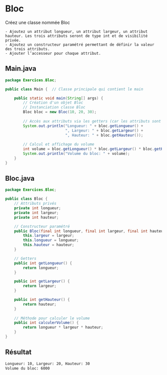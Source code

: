 # Bloc
Créez une classe nommée Bloc

    - Ajoutez un attribut longueur, un attribut largeur, un attribut hauteur. Les trois attributs seront de type int et de visibilité privée.
    - Ajoutez un constructeur paramétré permettant de définir la valeur des trois attributs.
    - Ajouter l’accesseur pour chaque attribut.

## Main.java
```java
package Exercices.Bloc;

public class Main {  // Classe principale qui contient le main

    public static void main(String[] args) {
        // Création d'un objet Bloc
        // Instanciation classe Bloc
        Bloc bloc = new Bloc(10, 20, 30);
        
        // Accès aux attributs via les getters (car les attributs sont privés)
        System.out.println("Longueur: " + bloc.getLongueur() + 
                           ", Largeur: " + bloc.getLargeur() + 
                           ", Hauteur: " + bloc.getHauteur());
        
        // Calcul et affichage du volume
        int volume = bloc.getLongueur() * bloc.getLargeur() * bloc.getHauteur();
        System.out.println("Volume du bloc: " + volume);
    }
}
```

## Bloc.java
```java
package Exercices.Bloc;

public class Bloc {
    // Attributs privés
    private int longueur;
    private int largeur;
    private int hauteur;

    // Constructeur paramétré
    public Bloc(final int longueur, final int largeur, final int hauteur) {
        this.largeur = largeur;
        this.longueur = longueur;
        this.hauteur = hauteur;
    }

    // Getters
    public int getLongueur() {
        return longueur;
    }

    public int getLargeur() {
        return largeur;
    }

    public int getHauteur() {
        return hauteur;
    }
    
    // Méthode pour calculer le volume
    public int calculerVolume() {
        return longueur * largeur * hauteur;
    }
}
```

## Résultat
```bash
Longueur: 10, Largeur: 20, Hauteur: 30
Volume du bloc: 6000
```